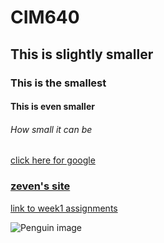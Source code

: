 # CIM640

## This is slightly smaller

### This is the smallest

#### This is even smaller




###### How small it can be

[click here for google](http://www.google.com)

### [zeven's site](http://www.zevenrodriguez.com)

[link to week1 assignments](https://github.com/rhondaqian/CIM640/tree/master/Week1)

![Penguin image](http://www.mikereyfman.com/Photography-Wildlife-Animals/King-Penguin-Chicks-In-Creche-South-Georgia-Sub-Antarctic/big/MR0104.jpg)


